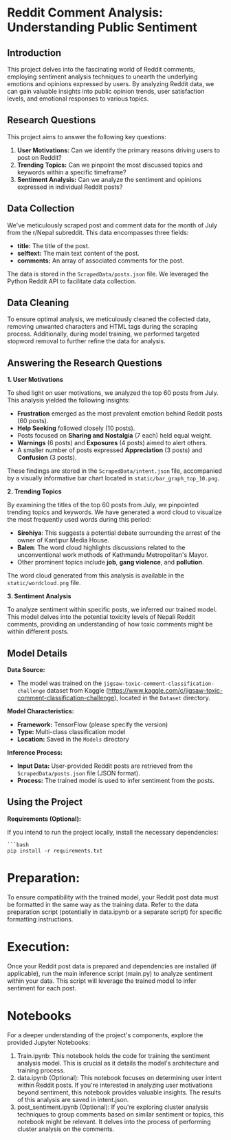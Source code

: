 # Reddit Comment Analysis: Understanding Public Sentiment

## Introduction

This project delves into the fascinating world of Reddit comments, employing sentiment analysis techniques to unearth the underlying emotions and opinions expressed by users. By analyzing Reddit data, we can gain valuable insights into public opinion trends, user satisfaction levels, and emotional responses to various topics.

## Research Questions

This project aims to answer the following key questions:

1. **User Motivations:** Can we identify the primary reasons driving users to post on Reddit?
2. **Trending Topics:** Can we pinpoint the most discussed topics and keywords within a specific timeframe?
3. **Sentiment Analysis:** Can we analyze the sentiment and opinions expressed in individual Reddit posts?

## Data Collection

We've meticulously scraped post and comment data for the month of July from the r/Nepal subreddit. This data encompasses three fields:

- **title:** The title of the post.
- **selftext:** The main text content of the post.
- **comments:** An array of associated comments for the post.

The data is stored in the `ScrapedData/posts.json` file. We leveraged the Python Reddit API to facilitate data collection.

## Data Cleaning

To ensure optimal analysis, we meticulously cleaned the collected data, removing unwanted characters and HTML tags during the scraping process. Additionally, during model training, we performed targeted stopword removal to further refine the data for analysis.

## Answering the Research Questions

**1. User Motivations**

To shed light on user motivations, we analyzed the top 60 posts from July. This analysis yielded the following insights:

- **Frustration** emerged as the most prevalent emotion behind Reddit posts (60 posts).
- **Help Seeking** followed closely (10 posts).
- Posts focused on **Sharing and Nostalgia** (7 each) held equal weight.
- **Warnings** (6 posts) and **Exposures** (4 posts) aimed to alert others.
- A smaller number of posts expressed **Appreciation** (3 posts) and **Confusion** (3 posts).

These findings are stored in the `ScrapedData/intent.json` file, accompanied by a visually informative bar chart located in `static/bar_graph_top_10.png`.

**2. Trending Topics**

By examining the titles of the top 60 posts from July, we pinpointed trending topics and keywords. We have generated a word cloud to visualize the most frequently used words during this period:

- **Sirohiya**: This suggests a potential debate surrounding the arrest of the owner of Kantipur Media House.
- **Balen**: The word cloud highlights discussions related to the unconventional work methods of Kathmandu Metropolitan's Mayor.
- Other prominent topics include **job**, **gang violence**, and **pollution**.

The word cloud generated from this analysis is available in the `static/wordcloud.png` file.

**3. Sentiment Analysis**

To analyze sentiment within specific posts, we inferred our trained model. This model delves into the potential toxicity levels of Nepali Reddit comments, providing an understanding of how toxic comments might be within different posts.

## Model Details

**Data Source:**

- The model was trained on the `jigsaw-toxic-comment-classification-challenge` dataset from Kaggle (https://www.kaggle.com/c/jigsaw-toxic-comment-classification-challenge), located in the `Dataset` directory.

**Model Characteristics:**

- **Framework:** TensorFlow (please specify the version)
- **Type:** Multi-class classification model
- **Location:** Saved in the `Models` directory

**Inference Process:**

- **Input Data:** User-provided Reddit posts are retrieved from the `ScrapedData/posts.json` file (JSON format).
- **Process:** The trained model is used to infer sentiment from the posts.

## Using the Project

**Requirements (Optional):**

If you intend to run the project locally, install the necessary dependencies:

    ```bash
    pip install -r requirements.txt

# Preparation:

To ensure compatibility with the trained model, your Reddit post data must be formatted in the same way as the training data. Refer to the data preparation script (potentially in data.ipynb or a separate script) for specific formatting instructions.

# Execution:

Once your Reddit post data is prepared and dependencies are installed (if applicable), run the main inference script (main.py) to analyze sentiment within your data. This script will leverage the trained model to infer sentiment for each post.

# Notebooks
For a deeper understanding of the project's components, explore the provided Jupyter Notebooks:

  1. Train.ipynb: This notebook holds the code for training the sentiment analysis model. This is crucial as it details the model's architecture and training process.
  2. data.ipynb (Optional): This notebook focuses on determining user intent within Reddit posts. If you're interested in analyzing user motivations beyond sentiment, this notebook provides valuable insights. The results of this analysis are saved in intent.json.
  3. post_sentiment.ipynb (Optional): If you're exploring cluster analysis techniques to group comments based on similar sentiment or topics, this notebook might be relevant. It delves into the process of performing cluster analysis on the comments.
